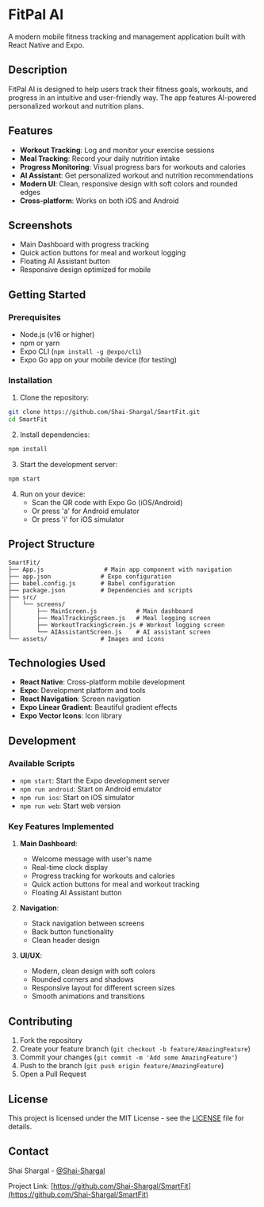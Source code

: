 # FitPal AI

A modern mobile fitness tracking and management application built with React Native and Expo.

## Description

FitPal AI is designed to help users track their fitness goals, workouts, and progress in an intuitive and user-friendly way. The app features AI-powered personalized workout and nutrition plans.

## Features

- **Workout Tracking**: Log and monitor your exercise sessions
- **Meal Tracking**: Record your daily nutrition intake
- **Progress Monitoring**: Visual progress bars for workouts and calories
- **AI Assistant**: Get personalized workout and nutrition recommendations
- **Modern UI**: Clean, responsive design with soft colors and rounded edges
- **Cross-platform**: Works on both iOS and Android

## Screenshots

- Main Dashboard with progress tracking
- Quick action buttons for meal and workout logging
- Floating AI Assistant button
- Responsive design optimized for mobile

## Getting Started

### Prerequisites

- Node.js (v16 or higher)
- npm or yarn
- Expo CLI (`npm install -g @expo/cli`)
- Expo Go app on your mobile device (for testing)

### Installation

1. Clone the repository:

```bash
git clone https://github.com/Shai-Shargal/SmartFit.git
cd SmartFit
```

2. Install dependencies:

```bash
npm install
```

3. Start the development server:

```bash
npm start
```

4. Run on your device:
   - Scan the QR code with Expo Go (iOS/Android)
   - Or press 'a' for Android emulator
   - Or press 'i' for iOS simulator

## Project Structure

```
SmartFit/
├── App.js                 # Main app component with navigation
├── app.json              # Expo configuration
├── babel.config.js       # Babel configuration
├── package.json          # Dependencies and scripts
├── src/
│   └── screens/
│       ├── MainScreen.js           # Main dashboard
│       ├── MealTrackingScreen.js   # Meal logging screen
│       ├── WorkoutTrackingScreen.js # Workout logging screen
│       └── AIAssistantScreen.js    # AI assistant screen
└── assets/               # Images and icons
```

## Technologies Used

- **React Native**: Cross-platform mobile development
- **Expo**: Development platform and tools
- **React Navigation**: Screen navigation
- **Expo Linear Gradient**: Beautiful gradient effects
- **Expo Vector Icons**: Icon library

## Development

### Available Scripts

- `npm start`: Start the Expo development server
- `npm run android`: Start on Android emulator
- `npm run ios`: Start on iOS simulator
- `npm run web`: Start web version

### Key Features Implemented

1. **Main Dashboard**:

   - Welcome message with user's name
   - Real-time clock display
   - Progress tracking for workouts and calories
   - Quick action buttons for meal and workout tracking
   - Floating AI Assistant button

2. **Navigation**:

   - Stack navigation between screens
   - Back button functionality
   - Clean header design

3. **UI/UX**:
   - Modern, clean design with soft colors
   - Rounded corners and shadows
   - Responsive layout for different screen sizes
   - Smooth animations and transitions

## Contributing

1. Fork the repository
2. Create your feature branch (`git checkout -b feature/AmazingFeature`)
3. Commit your changes (`git commit -m 'Add some AmazingFeature'`)
4. Push to the branch (`git push origin feature/AmazingFeature`)
5. Open a Pull Request

## License

This project is licensed under the MIT License - see the [LICENSE](LICENSE) file for details.

## Contact

Shai Shargal - [@Shai-Shargal](https://github.com/Shai-Shargal)

Project Link: [https://github.com/Shai-Shargal/SmartFit](https://github.com/Shai-Shargal/SmartFit)
